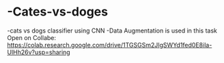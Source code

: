 # -Cates-vs-doges
 -cats vs dogs classifier using CNN 
 -Data Augmentation is used in this task
 Open on Collabe:
 https://colab.research.google.com/drive/1TGSGSm2JIgSWYd1fed0E8ila-UlHh26v?usp=sharing
